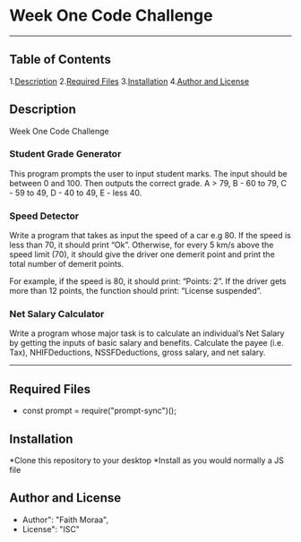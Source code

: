 # Week One Code Challenge
***
## Table of Contents
1.[Description](#description)
2.[Required Files](#required-files)
3.[Installation](#installation)
4.[Author and License](#author-and-license)

## Description
Week One Code Challenge
### Student Grade Generator
This program prompts the user to input student marks. The input should be between 0 and 100. Then outputs the correct grade.
A > 79, B - 60 to 79, C -  59 to 49, D - 40 to 49, E - less 40.

### Speed Detector
Write a program that takes as input the speed of a car e.g 80. If the speed is less than 70, it should print “Ok”. Otherwise, for every 5 km/s above the speed limit (70), it should give the driver one demerit point and print the total number of demerit points.

For example, if the speed is 80, it should print: “Points: 2”. If the driver gets more than 12 points, the function should print: “License suspended”.

### Net Salary Calculator
Write a program whose major task is to calculate an individual’s Net Salary by getting the inputs of basic salary and benefits. Calculate the payee (i.e. Tax), NHIFDeductions, NSSFDeductions, gross salary, and net salary.

***
## Required Files
* const prompt = require("prompt-sync")();

## Installation
*Clone this repository to your desktop
*Install as you would normally a JS file

## Author and License 
* Author": "Faith Moraa",
* License": "ISC"